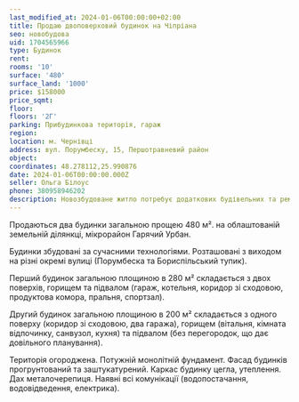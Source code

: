 ```yaml
---
last_modified_at: 2024-01-06T00:00:00+02:00
title: Продаю двоповерховий будинок на Чіпріана
seo: новобудова
uid: 1704565966
type: Будинок
rent:
rooms: '10'
surface: '480'
surface_land: '1000'
price: $158000
price_sqmt:
floor:
floors: '2Г'
parking: Прибудинкова територія, гараж
region:
location: м. Чернівці
address: вул. Порумбеску, 15, Першотравневий район
object:
coordinates: 48.278112,25.990876
date: 2024-01-06T00:00:00.000Z
seller: Ольга Білоус
phone: 380958946202
description: Новозбудоване житло потребує додаткових будівельних та ремонтно-оздоблювальних робіт
---
```


Продаються два будинки загальною прощею 480 м². на облаштованій земельній ділянкці, мікрорайон Гарячий Урбан.

Будинки збудовані за сучасними технологіями. Розташовані з виходом на різні окремі вулиці (Порумбеска та Бориспільський тупик).

Перший будинок загальною площиною в 280 м² складається з двох поверхів, горищем та підвалом (гараж, котельня, коридор зі сходовою, продуктова комора, пральня, спортзал).

Другий будинок загальною площиною в 200 м² складається з одного поверху (коридор зі сходовою, два гаража), горищем (вітальня, кімната відпочинку, санвузол, кухня) та підвалом (без перегородок, що дає довільного планування).

Територія огороджена. Потужній монолітній фундамент. Фасад будинків прогрунтований та заштукатурений. Каркас будинку цегла, утеплення. Дах металочерепиця. Наявні всі комунікації (водопостачання, водовідведення, електрика).
